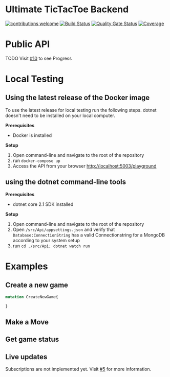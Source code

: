 # Ultimate TicTacToe Backend

[![contributions welcome](https://img.shields.io/badge/contributions-welcome-brightgreen.svg?style=flat)](https://github.com/ultimate-ttt/ultimate-ttt-backend/issues)
[![Build Status](https://dev.azure.com/ultimate-ttt/ultimate-ttt/_apis/build/status/ultimate-ttt-Build?branchName=master)](https://dev.azure.com/ultimate-ttt/ultimate-ttt/_build/latest?definitionId=2&branchName=master)
[![Quality Gate Status](https://sonarcloud.io/api/project_badges/measure?project=ultimate-ttt-backend&metric=alert_status)](https://sonarcloud.io/dashboard?id=ultimate-ttt-backend)
[![Coverage](https://sonarcloud.io/api/project_badges/measure?project=ultimate-ttt-backend&metric=coverage)](https://sonarcloud.io/dashboard?id=ultimate-ttt-backend)

# Public API
TODO Visit [#10](https://github.com/ultimate-ttt/ultimate-ttt-backend/issues/10) to see Progress

# Local Testing

## Using the latest release of the Docker image

To use the latest release for local testing run the following steps. dotnet doesn't need to be installed on your local computer.

**Prerequisites**
- Docker is installed

**Setup**

1. Open command-line and navigate to the root of the repository
2. run `docker-compose up`
3. Access the API from your browser [http://localhost:5003/playground](http://localhost:5003/playground)

## using the dotnet command-line tools

**Prerequisites**
- dotnet core 2.1 SDK installed
  
**Setup**

1. Open command-line and navigate to the root of the repository
2. Open `/src/Api/appsettings.json` and verify that `Database:ConnectionString` has a valid Connectionstring for a MongoDB according to your system setup
3. run `cd ./src/Api; dotnet watch run`

# Examples

## Create a new game

```graphql
mutation CreateNewGame{

}
```

## Make a Move

## Get game status

## Live updates

Subscriptions are not implemented yet. Visit [#5](https://github.com/ultimate-ttt/ultimate-ttt-backend/issues/5) for more information.
